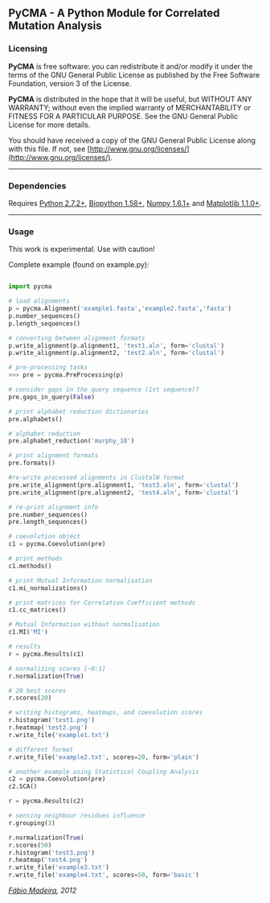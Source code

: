 ## PyCMA - A Python Module for Correlated Mutation Analysis

### Licensing


**PyCMA** is free software: you can redistribute it and/or modify it under the terms of the GNU General Public License as published by the Free Software Foundation, version 3 of the License.

**PyCMA** is distributed in the hope that it will be useful, but WITHOUT ANY WARRANTY; without even the implied warranty of MERCHANTABILITY or FITNESS FOR A PARTICULAR PURPOSE. See the GNU General Public License for more details.

You should have received a copy of the GNU General Public License along with this file. If not, see [http://www.gnu.org/licenses/](http://www.gnu.org/licenses/).

---

### Dependencies

Requires [Python 2.7.2+](http://python.org/),
[Biopython 1.58+](http://biopython.org/),
[Numpy 1.6.1+](http://numpy.scipy.org/) and
[Matplotlib 1.1.0+](http://matplotlib.sourceforge.net/).

 ---

### Usage

This work is experimental. Use with caution!

Complete example (found on example.py):

```python

import pycma

# load alignments
p = pycma.Alignment('example1.fasta','example2.fasta','fasta')
p.number_sequences()
p.length_sequences()

# converting between alignment formats
p.write_alignment(p.alignment1, 'test1.aln', form='clustal')
p.write_alignment(p.alignment2, 'test2.aln', form='clustal')

# pre-processing tasks
>>> pre = pycma.PreProcessing(p)

# consider gaps in the query sequence (1st sequence)?
pre.gaps_in_query(False)

# print alphabet reduction dictionaries
pre.alphabets()

# alphabet reduction
pre.alphabet_reduction('murphy_10')

# print alignment formats
pre.formats()

#re-write processed alignments in ClustalW format
pre.write_alignment(pre.alignment1, 'test3.aln', form='clustal')
pre.write_alignment(pre.alignment2, 'test4.aln', form='clustal')

# re-print alignment info
pre.number_sequences()
pre.length_sequences()

# coevolution object
c1 = pycma.Coevolution(pre)

# print methods
c1.methods()

# print Mutual Information normalisation
c1.mi_normalizations()

# print matrices for Correlation Coefficient methods 
c1.cc_matrices()

# Mutual Information without normalisation
c1.MI('MI')

# results  
r = pycma.Results(c1)

# normalizing scores [~0:1]
r.normalization(True)

# 20 best scores
r.scores(20)

# writing histograms, heatmaps, and coevolution scores
r.histogram('test1.png')
r.heatmap('test2.png')
r.write_file('example1.txt')

# different format
r.write_file('example2.txt', scores=20, form='plain')

# another example using Statistical Coupling Analysis
c2 = pycma.Coevolution(pre)
c2.SCA()

r = pycma.Results(c2)

# sensing neighbour residues influence
r.grouping(3)

r.normalization(True)
r.scores(50)
r.histogram('test3.png')
r.heatmap('test4.png')
r.write_file('example3.txt')
r.write_file('example4.txt', scores=50, form='basic')
```

*[Fábio Madeira](fabiomadeira.com), 2012*